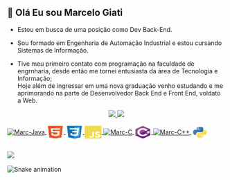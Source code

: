 ## 👋 Olá Eu sou Marcelo Giati

- Estou em busca de uma posição como Dev Back-End.
- Sou formado em Engenharia de Automação Industrial e estou cursando Sistemas de Informação.
  
- Tive meu primeiro contato com programação na faculdade de engrnharia, desde então me tornei entusiasta da área de Tecnologia e Informação; <br/>
  Hoje além de ingressar em uma nova graduação venho estudando e me aprimorando na parte de Desenvolvedor Back End e Front End,
  voldato a Web.

<div align="center">
  <a href="https://github.com/MarceloGiati">
  <img height="180em" src="https://github-readme-stats.vercel.app/api?username=marcelogiati&show_icons=true&theme=dark&include_all_commits=true&count_private=true"/>
  <img height="180em" src="https://github-readme-stats.vercel.app/api/top-langs/?username=marcelogiati&layout=compact&langs_count=7&theme=dark"/>
</div>
<div style="display: inline_block"><br>
  <img align="center" alt="Marc-Java" height="35" width="40" src="https://cdn.jsdelivr.net/gh/devicons/devicon/icons/java/java-original.svg"/>
  <img align="center" alt="Marc-HTML" height="30" width="40" src="https://raw.githubusercontent.com/devicons/devicon/master/icons/html5/html5-original.svg">
  <img align="center" alt="Marc-CSS" height="30" width="40" src="https://raw.githubusercontent.com/devicons/devicon/master/icons/css3/css3-original.svg">
  <img align="center" alt="Marc-Js" height="30" width="40" src="https://raw.githubusercontent.com/devicons/devicon/master/icons/javascript/javascript-plain.svg">    
  <img align="center" alt="Marc-C" height="30" width="40" src="https://cdn.jsdelivr.net/gh/devicons/devicon/icons/c/c-original.svg"/>             
  <img align="center" alt="Marc-Csharp" height="30" width="40" src="https://raw.githubusercontent.com/devicons/devicon/master/icons/csharp/csharp-original.svg">
  <img align="center" alt="Marc-C++" height="30" width="40"src="https://cdn.jsdelivr.net/gh/devicons/devicon/icons/cplusplus/cplusplus-original.svg"/>
  <img align="center" alt="Marc-Python" height="30" width="40" src="https://raw.githubusercontent.com/devicons/devicon/master/icons/python/python-original.svg">  
          
</div>
  
  ##
 
<div> 
  <a href="https://www.linkedin.com/in/marcelo-giati" target="_blank"><img src="https://img.shields.io/badge/-LinkedIn-%230077B5?style=for-the-badge&logo=linkedin&logoColor=white" target="_blank"></a> 
  
  ![Snake animation](https://github.com/MarceloGiati/MarceloGiati/blob/output/github-contribution-grid-snake.svg)
  
</div>

